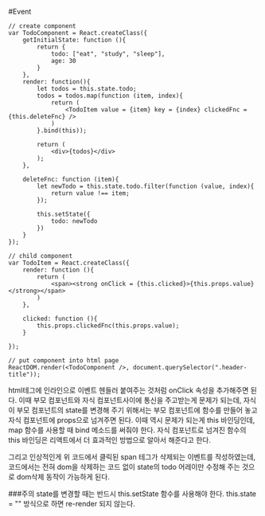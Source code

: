 #Event

```
// create component
var TodoComponent = React.createClass({
    getInitialState: function (){
        return {
            todo: ["eat", "study", "sleep"],
            age: 30
        }
    },
    render: function(){
        let todos = this.state.todo;
        todos = todos.map(function (item, index){
            return (
                <TodoItem value = {item} key = {index} clickedFnc = {this.deleteFnc} />
            )
        }.bind(this));

        return (
            <div>{todos}</div>
        );
    },

    deleteFnc: function (item){
        let newTodo = this.state.todo.filter(function (value, index){
            return value !== item;
        });

        this.setState({
            todo: newTodo
        })
    }
});

// child component
var TodoItem = React.createClass({
    render: function (){
        return (
            <span><strong onClick = {this.clicked}>{this.props.value}</strong></span>
        )
    },

    clicked: function (){
        this.props.clickedFnc(this.props.value);
    }

});

// put component into html page
ReactDOM.render(<TodoComponent />, document.querySelector(".header-title"));
```

html테그에 인라인으로 이벤트 헨들러 붙여주는 것처럼 onClick 속성을 추가해주면 된다. 이때 부모 컴포넌트와 자식 컴포넌트사이에 통신을 주고받는게 문제가 되는데, 자식이 부모 컴포넌트의 
state를 변경해 주기 위해서는 부모 컴포넌트에 함수를 만들어 놓고 자식 컴포넌트에 props으로 넘겨주면 된다. 이때 역시 문제가 되는게 this 바인딩인데, map 함수를 사용할 때 bind 메소드를 써줘야 한다. 자식 컴포넌트로 넘겨진 함수의 this 바인딩은 리액트에서 더 효과적인 방법으로 알아서 해준다고 한다.

그리고 인상적인게 위 코드에서 클릭된 span 테그가 삭제되는 이벤트를 작성하였는데, 코드에서는 전혀 dom을 삭제하는 코드 없이 state의 todo 어레이만 수정해 주는 것으로 dom삭제 동작이 가능하게 된다. 

###주의 
state를 변경할 때는 반드시 this.setState 함수를 사용해야 한다. this.state = "" 방식으로 하면 re-render 되지 않는다.
